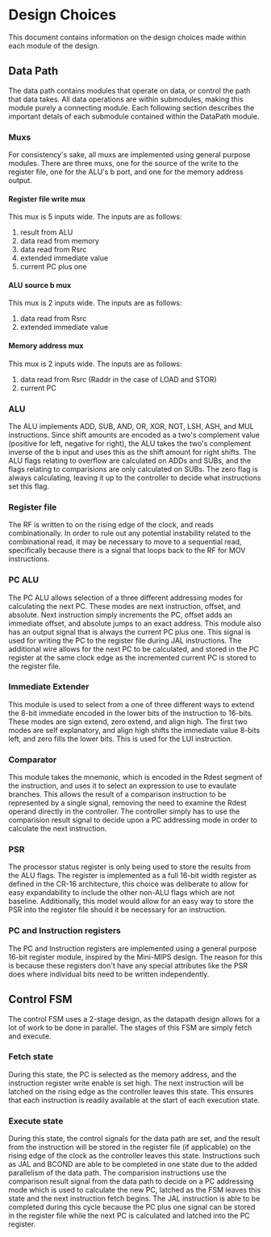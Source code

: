 # Design Choices 
This document contains information on the design choices made within each module 
of the design.

## Data Path 
The data path contains modules that operate on data, or control the path 
that data takes.
All data operations are within submodules, making this module purely a 
connecting module.
Each following section describes the important detals of each submodule 
contained within the DataPath module.

### Muxs 
For consistency's sake, all muxs are implemented using general purpose modules. 
There are three muxs, one for the source of the write to the register 
file, one for the ALU's b port, and one for the memory address output. 

#### Register file write mux 
This mux is 5 inputs wide. 
The inputs are as follows: 
1. result from ALU 
2. data read from memory 
3. data read from Rsrc 
4. extended immediate value 
5. current PC plus one

#### ALU source b mux 
This mux is 2 inputs wide. 
The inputs are as follows: 
1. data read from Rsrc 
2. extended immediate value

#### Memory address mux 
This mux is 2 inputs wide. 
The inputs are as follows: 
1. data read from Rsrc (Raddr in the case of LOAD and STOR) 
2. current PC


### ALU 
The ALU implements ADD, SUB, AND, OR, XOR, NOT, LSH, ASH, and MUL instructions. 
Since shift amounts are encoded as a two's complement value (positive for left, 
negative for right), the ALU takes the 
two's complement inverse of the b input and uses this as the shift amount for 
right shifts.
The ALU flags relating to overflow are calculated on ADDs and SUBs, and the 
flags relating to comparisions are only calculated on SUBs. 
The zero flag is always calculating, leaving it up to the controller to 
decide what instructions set this flag.

### Register file
The RF is written to on the rising edge of the clock, and reads combinationally.
In order to rule out any potential instability related to the combinational 
read, it may be necessary to move to a sequential read, specifically because 
there is a signal that loops back to the RF for MOV instructions.

### PC ALU 
The PC ALU allows selection of a three different addressing modes for calculating the next PC. 
These modes are next instruction, offset, and absolute. 
Next instruction simply increments the PC, offset adds an immediate offset, and absolute 
jumps to an exact address.
This module also has an output signal that is always the current PC plus one. 
This signal is used for writing the PC to the register file during JAL instructions. 
The additional wire allows for the next PC to be calculated, and stored in the PC register 
at the same clock edge as the incremented current PC is stored to the register file.

### Immediate Extender 
This module is used to select from a one of three different ways to extend 
the 8-bit immediate encoded in the lower bits of the instruction to 16-bits.
These modes are sign extend, zero extend, and align high. 
The first two modes are self explanatory, and align high shifts the immediate 
value 8-bits left, and zero fills the lower bits. 
This is used for the LUI instruction.


### Comparator 
This module takes the mnemonic, which is encoded in the Rdest segment of the instruction, and uses it 
to select an expression to use to evaulate branches. 
This allows the result of a comparison instruction to be represented by a single signal, removing the 
need to examine the Rdest operand directly in the controller. 
The controller simply has to use the comparision result signal to decide upon a PC addressing mode in 
order to calculate the next instruction.

### PSR 
The processor status register is only being used to store the results from the 
ALU flags. 
The register is implemented as a full 16-bit width register as defined 
in the CR-16 architecture, this choice was deliberate to allow for easy 
expandability to include the other non-ALU flags which are not baseline. 
Additionally, this model would allow for an easy way to store the 
PSR into the register file should it be necessary for an instruction.


### PC and Instruction registers
The PC and Instruction registers are implemented using a general purpose 
16-bit register module, inspired by the Mini-MIPS design. 
The reason for this is because these registers don't have any special 
attributes like the PSR does where individual bits need to be written 
independently.

## Control FSM
The control FSM uses a 2-stage design, as the datapath design allows 
for a lot of work to be done in parallel. 
The stages of this FSM are simply fetch and execute. 

### Fetch state 
During this state, the PC is selected as the memory address, and the 
instruction register write enable is set high. 
The next instruction will be latched on the rising edge as the 
controller leaves this state. This ensures that each instruction is readily
available at the start of each execution state. 

### Execute state 
During this state, the control signals for the data path are set, 
and the result from the instruction will be stored in the 
register file (if applicable)
on the rising edge of the clock as the controller leaves this state.
Instructions such as JAL and BCOND are able to be completed in 
one state due to the added parallelism of the data path.
The comparision instructions use the comparison result signal 
from the data path to decide on a PC addressing mode which is used 
to calculate the new PC, latched as the FSM leaves this state 
and the next instruction fetch begins.
The JAL instruction is able to be completed during this cycle 
because the PC plus one signal can be stored in the register 
file while the next PC is calculated and latched into the PC 
register.
